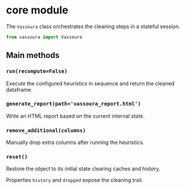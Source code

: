 # core module

The `Vassoura` class orchestrates the cleaning steps in a stateful
session.

```python
from vassoura import Vassoura
```

## Main methods

### `run(recompute=False)`
Execute the configured heuristics in sequence and return the cleaned dataframe.

### `generate_report(path='vassoura_report.html')`
Write an HTML report based on the current internal state.

### `remove_additional(columns)`
Manually drop extra columns after running the heuristics.

### `reset()`
Restore the object to its initial state clearing caches and history.

Properties `history` and `dropped` expose the cleaning trail.
